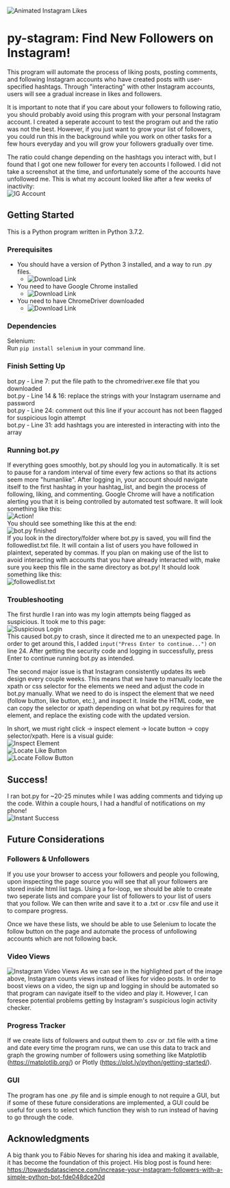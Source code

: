 ![Animated Instagram Likes](readme-img/gif.gif)
# py-stagram: Find New Followers on Instagram!
This program will automate the process of liking posts, posting comments, and following Instagram accounts who have created posts with user-specified hashtags. Through "interacting" with other Instagram accounts, users will see a gradual increase in likes and followers. 

It is important to note that if you care about your followers to following ratio, you should probably avoid using this program with your personal Instagram account. I created a seperate account to test the program out and the ratio was not the best. However, if you just want to grow your list of followers, you could run this in the background while you work on other tasks for a few hours everyday and you will grow your followers gradually over time.

The ratio could change depending on the hashtags you interact with, but I found that I got one new follower for every ten accounts I followed. I did not take a screenshot at the time, and unfortunately some of the accounts have unfollowed me. This is what my account looked like after a few weeks of inactivity:<br>
![IG Account](readme-img/img1.PNG)
## Getting Started
This is a Python program written in Python 3.7.2. 
### Prerequisites
* You should have a version of Python 3 installed, and a way to run .py files.
  * ![Download Link](https://www.python.org/downloads/)
* You need to have Google Chrome installed
  * ![Download Link](https://www.google.ca/chrome/?brand=CHBD&gclid=CjwKCAjw0tHoBRBhEiwAvP1GFbbBt9lTmTBJNDGYV6QofSvr6tq--ES3Wvg5zk9xwv4nPfT5TVgY-BoClT8QAvD_BwE&gclsrc=aw.ds)
* You need to have ChromeDriver downloaded
  * ![Download Link](http://chromedriver.chromium.org/downloads)
### Dependencies
Selenium:<br>Run `pip install selenium` in your command line.
### Finish Setting Up
bot.py - Line 7: put the file path to the chromedriver.exe file that you downloaded<br>
bot.py - Line 14 & 16: replace the strings with your Instagram username and password<br>
bot.py - Line 24: comment out this line if your account has not been flagged for suspicious login attempt<br>
bot.py - Line 31: add hashtags you are interested in interacting with into the array<br>
### Running bot.py
If everything goes smoothly, bot.py should log you in automatically. It is set to pause for a random interval of time every few actions so that its actions seem more "humanlike". After logging in, your account should navigate itself to the first hashtag in your hashtag_list, and begin the process of following, liking, and commenting. Google Chrome will have a notification alerting you that it is being controlled by automated test software. It will look something like this:<br>
![Action!](readme-img/img2.PNG)<br>
You should see something like this at the end:<br>
![bot.py finished](readme-img/img9.PNG)<br>
If you look in the directory/folder where bot.py is saved, you will find the followedlist.txt file. It will contain a list of users you have followed in plaintext, seperated by commas. If you plan on making use of the list to avoid interacting with accounts that you have already interacted with, make sure you keep this file in the same directory as bot.py! It should look something like this:<br>
![followedlist.txt](readme-img/img5.PNG)<br>
### Troubleshooting
The first hurdle I ran into was my login attempts being flagged as suspicious. It took me to this page:<br>
![Suspicious Login](readme-img/img3.PNG)<br>
This caused bot.py to crash, since it directed me to an unexpected page. In order to get around this, I added `input("Press Enter to continue...")` on line 24. After getting the security code and logging in successfully, press Enter to continue running bot.py as intended.<br>

The second major issue is that Instagram consistently updates its web design every couple weeks. This means that we have to manually locate the xpath or css selector for the elements we need and adjust the code in bot.py manually. What we need to do is inspect the element that we need (follow button, like button, etc.), and inspect it. Inside the HTML code, we can copy the selector or xpath depending on what bot.py requires for that element, and replace the existing code with the updated version.

In short, we must right click -> inspect element -> locate button -> copy selector/xpath. Here is a visual guide:<br>
![Inspect Element](readme-img/img6.PNG)<br>
![Locate Like Button](readme-img/img7.PNG)<br>
![Locate Follow Button](readme-img/img8.PNG)<br>
## Success!
I ran bot.py for ~20-25 minutes while I was adding comments and tidying up the code. Within a couple hours, I had a handful of notifications on my phone!<br>
![Instant Success](readme-img/img11.jpeg) 
## Future Considerations
### Followers & Unfollowers
If you use your browser to access your followers and people you following, upon inspecting the page source you will see that all your followers are stored inside html list tags. Using a for-loop, we should be able to create two seperate lists and compare your list of followers to your list of users that you follow. We can then write and save it to a .txt or .csv file and use it to compare progress.
  
Once we have these lists, we should be able to use Selenium to locate the follow button on the page and automate the process of unfollowing accounts which are not following back.
### Video Views
![Instagram Video Views](readme-img/img10.PNG)
As we can see in the highlighted part of the image above, Instagram counts views instead of likes for video posts. In order to boost views on a video, the sign up and logging in should be automated so that program can navigate itself to the video and play it. However, I can foresee potential problems getting by Instagram's suspicious login activity checker.
### Progress Tracker
If we create lists of followers and output them to .csv or .txt file with a time and date every time the program runs, we can use this data to track and graph the growing number of followers using something like Matplotlib (https://matplotlib.org/) or Plotly (https://plot.ly/python/getting-started/).
### GUI
The program has one .py file and is simple enough to not require a GUI, but if some of these future considerations are implemented, a GUI could be useful for users to select which function they wish to run instead of having to go through the code.
## Acknowledgments
A big thank you to Fábio Neves for sharing his idea and making it available, it has become the foundation of this project. His blog post is found here: https://towardsdatascience.com/increase-your-instagram-followers-with-a-simple-python-bot-fde048dce20d
